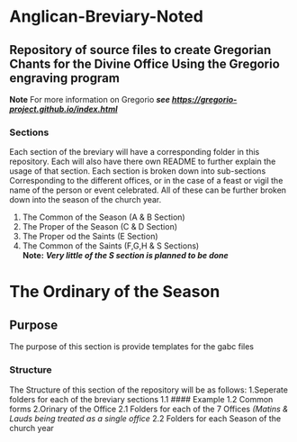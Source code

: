 # Anglican-Breviary-Noted
## Repository  of source files to create Gregorian Chants for the Divine Office Using the Gregorio engraving program
**Note** For more information on Gregorio ***see https://gregorio-project.github.io/index.html***

### Sections
Each section of the breviary will have a corresponding folder in this repository. Each will also have there own README to further explain the usage of that section. Each section is broken down into sub-sections Corresponding to the different offices, or in the case of a feast or vigil the name of the person or event celebrated. All of these can be further broken down into the season of the church year.

1.  The Common of the Season  (A & B Section)
2.  The Proper of the Season  (C & D Section)
3.  The Proper od the Saints  (E Section)
4.  The Common of the Saints  (F,G,H & S Sections)\
**Note:** ***Very little of the S section is planned to be done***

# The Ordinary of the Season

## Purpose

The purpose of this section is provide templates for the gabc files 

### Structure

The Structure of this section of the repository will be as follows:
1.Seperate folders for each of the breviary sections
1.1 #### Example
1.2 Common forms
2.Orinary of the Office
2.1	Folders for each of the 7 Offices *(Matins & Lauds being treated as a single office*
2.2	Folders for each Season of the church year




